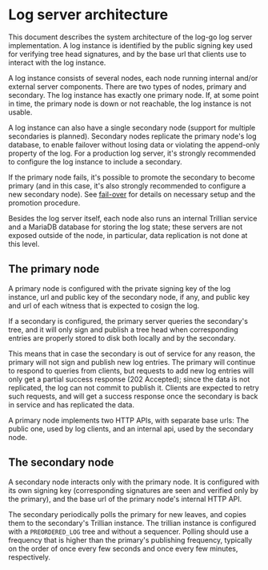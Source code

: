 # Log server architecture

This document describes the system architecture of the log-go log
server implementation. A log instance is identified by the public
signing key used for verifying tree head signatures, and by the base
url that clients use to interact with the log instance.

A log instance consists of several nodes, each node running internal
and/or external server components. There are two types of nodes,
primary and secondary. The log instance has exactly one primary node.
If, at some point in time, the primary node is down or not reachable,
the log instance is not usable.

A log instance can also have a single secondary node (support for
multiple secondaries is planned). Secondary nodes replicate the
primary node's log database, to enable failover without losing data or
violating the append-only property of the log. For a production log
server, it's strongly recommended to configure the log instance to
include a secondary.

If the primary node fails, it's possible to promote the secondary to
become primary (and in this case, it's also strongly recommended to
configure a new secondary node). See [fail-over](./failover.md) for
details on necessary setup and the promotion procedure.

Besides the log server itself, each node also runs an internal
Trillian service and a MariaDB database for storing the log state;
these servers are not exposed outside of the node, in particular, data
replication is not done at this level.

## The primary node

A primary node is configured with the private signing key of the log
instance, url and public key of the secondary node, if any, and public
key and url of each witness that is expected to cosign the log.

If a secondary is configured, the primary server queries the
secondary's tree, and it will only sign and publish a tree head when
corresponding entries are properly stored to disk both locally and by
the secondary.

This means that in case the secondary is out of service for any
reason, the primary will not sign and publish new log entries. The
primary will continue to respond to queries from clients, but requests
to add new log entries will only get a partial success response (202
Accepted); since the data is not replicated, the log can not commit to
publish it. Clients are expected to retry such requests, and will get
a success response once the secondary is back in service and has
replicated the data.

A primary node implements two HTTP APIs, with separate base urls: The
public one, used by log clients, and an internal api, used by the
secondary node.

## The secondary node

A secondary node interacts only with the primary node. It is
configured with its own signing key (corresponding signatures are seen
and verified only by the primary), and the base url of the primary
node's internal HTTP API.

The secondary periodically polls the primary for new leaves, and
copies them to the secondary's Trillian instance. The trillian
instance is configured with a `PREORDERED_LOG` tree and without a
sequencer. Polling should use a frequency that is higher than the
primary's publishing frequency, typically on the order of once every
few seconds and once every few minutes, respectively.
